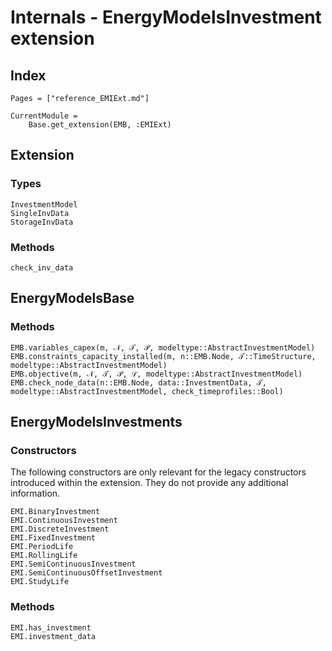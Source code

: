 # Internals - EnergyModelsInvestment extension

## Index

```@index
Pages = ["reference_EMIExt.md"]
```

```@meta
CurrentModule =
    Base.get_extension(EMB, :EMIExt)
```

## Extension

### Types

```@docs
InvestmentModel
SingleInvData
StorageInvData
```

### Methods

```@docs
check_inv_data
```

## EnergyModelsBase

### Methods

```@docs
EMB.variables_capex(m, 𝒩, 𝒯, 𝒫, modeltype::AbstractInvestmentModel)
EMB.constraints_capacity_installed(m, n::EMB.Node, 𝒯::TimeStructure, modeltype::AbstractInvestmentModel)
EMB.objective(m, 𝒩, 𝒯, 𝒫, ℒ, modeltype::AbstractInvestmentModel)
EMB.check_node_data(n::EMB.Node, data::InvestmentData, 𝒯, modeltype::AbstractInvestmentModel, check_timeprofiles::Bool)
```

## EnergyModelsInvestments

### Constructors

The following constructors are only relevant for the legacy constructors introduced within the extension.
They do not provide any additional information.

```@docs
EMI.BinaryInvestment
EMI.ContinuousInvestment
EMI.DiscreteInvestment
EMI.FixedInvestment
EMI.PeriodLife
EMI.RollingLife
EMI.SemiContinuousInvestment
EMI.SemiContinuousOffsetInvestment
EMI.StudyLife
```

### Methods

```@docs
EMI.has_investment
EMI.investment_data
```
